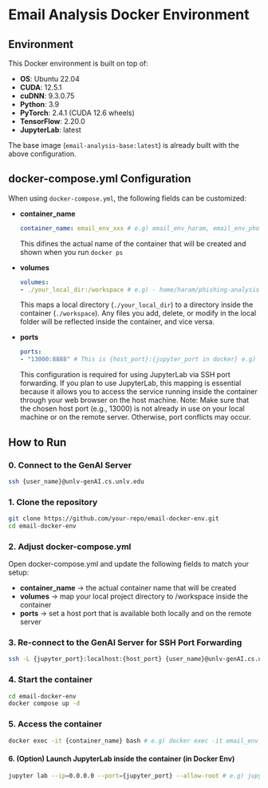 # Email Analysis Docker Environment

## Environment
This Docker environment is built on top of:
- **OS**: Ubuntu 22.04  
- **CUDA**: 12.5.1  
- **cuDNN**: 9.3.0.75  
- **Python**: 3.9  
- **PyTorch**: 2.4.1 (CUDA 12.6 wheels)  
- **TensorFlow**: 2.20.0  
- **JupyterLab**: latest  

The base image (`email-analysis-base:latest`) is already built with the above configuration.

## docker-compose.yml Configuration
When using `docker-compose.yml`, the following fields can be customized:

- **container_name**

  ```yaml
  container_name: email_env_xxx # e.g) email_env_haram, email_env_phoebe
  ```
  This difines the actual name of the container that will be created and shown when you run `docker ps`

- **volumes**

  ```yaml
  volumes:
  - ./your_local_dir:/workspace # e.g) - home/haram/phishing-analysis:/workspace
  ```
  This maps a local directory (`./your_local_dir`) to a directory inside the container (`./workspace`).
  Any files you add, delete, or modify in the local folder will be reflected inside the container, and vice versa.

- **ports**

  ```yaml
  ports:
  - "13000:8888" # This is {host_port}:{jupyter_port in docker} e.g) 12300:8888, 12301:8888
  ```
  This configuration is required for using JupyterLab via SSH port forwarding.
  If you plan to use JupyterLab, this mapping is essential because it allows you to access the service running inside the container through your web browser on the host machine.
  Note: Make sure that the chosen host port (e.g., 13000) is not already in use on your local machine or on the remote server. Otherwise, port conflicts may occur.

## How to Run
  ### 0. Connect to the GenAI Server
  ```bash
  ssh {user_name}@unlv-genAI.cs.unlv.edu
  ```
  
  ### 1. Clone the repository
  ```bash
  git clone https://github.com/your-repo/email-docker-env.git
  cd email-docker-env
  ```

  ### 2. Adjust docker-compose.yml
  Open docker-compose.yml and update the following fields to match your setup:
  * **container_name** → the actual container name that will be created
  * **volumes** → map your local project directory to /workspace inside the container
  * **ports** → set a host port that is available both locally and on the remote server

  ### 3. Re-connect to the GenAI Server for SSH Port Forwarding
  ```bash
  ssh -L {jupyter_port}:localhost:{host_port} {user_name}@unlv-genAI.cs.unlv.edu # e.g ) ssh -L 8888:localhost:12300 haramkang@unlv-genAI.cs.unlv.edu
  ```

  ### 4. Start the container
  ```bash
  cd email-docker-env
  docker compose up -d
  ```

  ### 5. Access the container
  ```bash
  docker exec -it {container_name} bash # e.g) docker exec -it email_env_haram bash
  ```

  #### 6. (Option) Launch JupyterLab inside the container (in Docker Env)
  ```bash
  jupyter lab --ip=0.0.0.0 --port={jupyter_port} --allow-root # e.g) jupyter lab --ip=0.0.0.0 --port=8888 --allow-root
  ```
